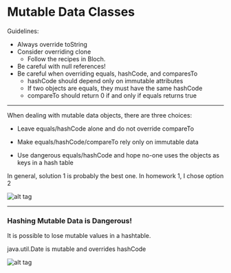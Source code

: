 # Mutable Data Classes

Guidelines:

- Always override toString
- Consider overriding clone
    - Follow the recipes in Bloch.
- Be careful with null references!
- Be careful when overriding equals, hashCode, and comparesTo
    - hashCode should depend only on immutable attributes
    - If two objects are equals, they must have the same hashCode
    - compareTo should return 0 if and only if equals returns true

***

When dealing with mutable data objects, there are three choices:

- Leave equals/hashCode alone and do not override compareTo

- Make equals/hashCode/compareTo rely only on immutable data

- Use dangerous equals/hashCode and hope no-one uses the objects as keys in a hash table

In general, solution 1 is probably the best one. In homework 1, I chose option 2

![alt tag](https://github.com/Cody-Nicholson96/Software_Development/blob/master/Object_Oriented_Software_Development/pics/mutableDataClasses.jpg)

***

### Hashing Mutable Data is Dangerous!

It is possible to lose mutable values in a hashtable.

java.util.Date is mutable and overrides hashCode

![alt tag](https://github.com/Cody-Nicholson96/Software_Development/blob/master/Object_Oriented_Software_Development/pics/mutableDataClasses2.jpg)
